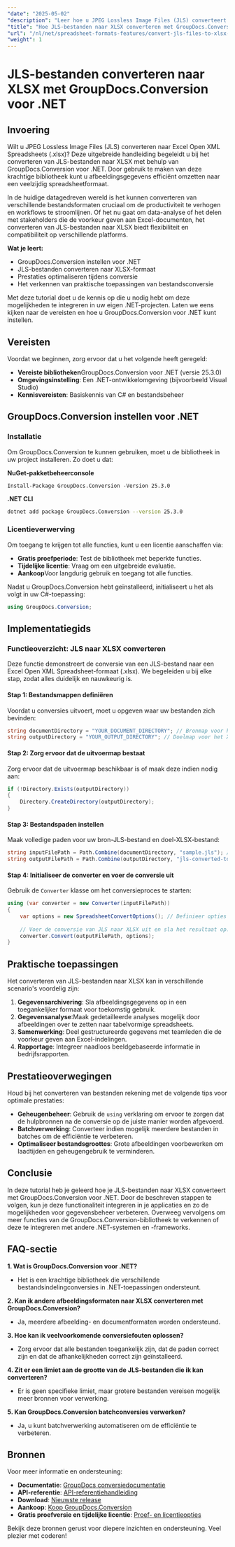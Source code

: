 ```yaml
---
"date": "2025-05-02"
"description": "Leer hoe u JPEG Lossless Image Files (JLS) converteert naar Excel Open XML Spreadsheets (.xlsx) met GroupDocs.Conversion voor .NET. Deze stapsgewijze handleiding behandelt de installatie, het conversieproces en praktische toepassingen."
"title": "Hoe JLS-bestanden naar XLSX converteren met GroupDocs.Conversion voor .NET | Stapsgewijze handleiding"
"url": "/nl/net/spreadsheet-formats-features/convert-jls-files-to-xlsx-groupdocs-conversion-net/"
"weight": 1
---
```


# JLS-bestanden converteren naar XLSX met GroupDocs.Conversion voor .NET

## Invoering

Wilt u JPEG Lossless Image Files (JLS) converteren naar Excel Open XML Spreadsheets (.xlsx)? Deze uitgebreide handleiding begeleidt u bij het converteren van JLS-bestanden naar XLSX met behulp van GroupDocs.Conversion voor .NET. Door gebruik te maken van deze krachtige bibliotheek kunt u afbeeldingsgegevens efficiënt omzetten naar een veelzijdig spreadsheetformaat.

In de huidige datagedreven wereld is het kunnen converteren van verschillende bestandsformaten cruciaal om de productiviteit te verhogen en workflows te stroomlijnen. Of het nu gaat om data-analyse of het delen met stakeholders die de voorkeur geven aan Excel-documenten, het converteren van JLS-bestanden naar XLSX biedt flexibiliteit en compatibiliteit op verschillende platforms.

**Wat je leert:**
- GroupDocs.Conversion instellen voor .NET
- JLS-bestanden converteren naar XLSX-formaat
- Prestaties optimaliseren tijdens conversie
- Het verkennen van praktische toepassingen van bestandsconversie

Met deze tutorial doet u de kennis op die u nodig hebt om deze mogelijkheden te integreren in uw eigen .NET-projecten. Laten we eens kijken naar de vereisten en hoe u GroupDocs.Conversion voor .NET kunt instellen.

## Vereisten

Voordat we beginnen, zorg ervoor dat u het volgende heeft geregeld:
- **Vereiste bibliotheken**GroupDocs.Conversion voor .NET (versie 25.3.0)
- **Omgevingsinstelling**: Een .NET-ontwikkelomgeving (bijvoorbeeld Visual Studio)
- **Kennisvereisten**: Basiskennis van C# en bestandsbeheer

## GroupDocs.Conversion instellen voor .NET

### Installatie
Om GroupDocs.Conversion te kunnen gebruiken, moet u de bibliotheek in uw project installeren. Zo doet u dat:

**NuGet-pakketbeheerconsole**
```plaintext
Install-Package GroupDocs.Conversion -Version 25.3.0
```

**.NET CLI**
```bash
dotnet add package GroupDocs.Conversion --version 25.3.0
```

### Licentieverwerving
Om toegang te krijgen tot alle functies, kunt u een licentie aanschaffen via:
- **Gratis proefperiode**: Test de bibliotheek met beperkte functies.
- **Tijdelijke licentie**: Vraag om een uitgebreide evaluatie.
- **Aankoop**Voor langdurig gebruik en toegang tot alle functies.

Nadat u GroupDocs.Conversion hebt geïnstalleerd, initialiseert u het als volgt in uw C#-toepassing:

```csharp
using GroupDocs.Conversion;
```

## Implementatiegids

### Functieoverzicht: JLS naar XLSX converteren

Deze functie demonstreert de conversie van een JLS-bestand naar een Excel Open XML Spreadsheet-formaat (.xlsx). We begeleiden u bij elke stap, zodat alles duidelijk en nauwkeurig is.

#### Stap 1: Bestandsmappen definiëren
Voordat u conversies uitvoert, moet u opgeven waar uw bestanden zich bevinden:

```csharp
string documentDirectory = "YOUR_DOCUMENT_DIRECTORY"; // Bronmap voor het JLS-bestand.
string outputDirectory = "YOUR_OUTPUT_DIRECTORY"; // Doelmap voor het XLSX-bestand.
```

#### Stap 2: Zorg ervoor dat de uitvoermap bestaat
Zorg ervoor dat de uitvoermap beschikbaar is of maak deze indien nodig aan:

```csharp
if (!Directory.Exists(outputDirectory))
{
    Directory.CreateDirectory(outputDirectory);
}
```

#### Stap 3: Bestandspaden instellen
Maak volledige paden voor uw bron-JLS-bestand en doel-XLSX-bestand:

```csharp
string inputFilePath = Path.Combine(documentDirectory, "sample.jls"); // Vervang door uw eigen bestandsnaam.
string outputFilePath = Path.Combine(outputDirectory, "jls-converted-to.xlsx");
```

#### Stap 4: Initialiseer de converter en voer de conversie uit
Gebruik de `Converter` klasse om het conversieproces te starten:

```csharp
using (var converter = new Converter(inputFilePath))
{
    var options = new SpreadsheetConvertOptions(); // Definieer opties voor Excel-indeling.
    
    // Voer de conversie van JLS naar XLSX uit en sla het resultaat op.
    converter.Convert(outputFilePath, options);
}
```

## Praktische toepassingen
Het converteren van JLS-bestanden naar XLSX kan in verschillende scenario's voordelig zijn:
1. **Gegevensarchivering**: Sla afbeeldingsgegevens op in een toegankelijker formaat voor toekomstig gebruik.
2. **Gegevensanalyse**:Maak gedetailleerde analyses mogelijk door afbeeldingen over te zetten naar tabelvormige spreadsheets.
3. **Samenwerking**: Deel gestructureerde gegevens met teamleden die de voorkeur geven aan Excel-indelingen.
4. **Rapportage**: Integreer naadloos beeldgebaseerde informatie in bedrijfsrapporten.

## Prestatieoverwegingen
Houd bij het converteren van bestanden rekening met de volgende tips voor optimale prestaties:
- **Geheugenbeheer**: Gebruik de `using` verklaring om ervoor te zorgen dat de hulpbronnen na de conversie op de juiste manier worden afgevoerd.
- **Batchverwerking**: Converteer indien mogelijk meerdere bestanden in batches om de efficiëntie te verbeteren.
- **Optimaliseer bestandsgroottes**: Grote afbeeldingen voorbewerken om laadtijden en geheugengebruik te verminderen.

## Conclusie
In deze tutorial heb je geleerd hoe je JLS-bestanden naar XLSX converteert met GroupDocs.Conversion voor .NET. Door de beschreven stappen te volgen, kun je deze functionaliteit integreren in je applicaties en zo de mogelijkheden voor gegevensbeheer verbeteren. Overweeg vervolgens om meer functies van de GroupDocs.Conversion-bibliotheek te verkennen of deze te integreren met andere .NET-systemen en -frameworks.

## FAQ-sectie

**1. Wat is GroupDocs.Conversion voor .NET?**
- Het is een krachtige bibliotheek die verschillende bestandsindelingconversies in .NET-toepassingen ondersteunt.

**2. Kan ik andere afbeeldingsformaten naar XLSX converteren met GroupDocs.Conversion?**
- Ja, meerdere afbeelding- en documentformaten worden ondersteund.

**3. Hoe kan ik veelvoorkomende conversiefouten oplossen?**
- Zorg ervoor dat alle bestanden toegankelijk zijn, dat de paden correct zijn en dat de afhankelijkheden correct zijn geïnstalleerd.

**4. Zit er een limiet aan de grootte van de JLS-bestanden die ik kan converteren?**
- Er is geen specifieke limiet, maar grotere bestanden vereisen mogelijk meer bronnen voor verwerking.

**5. Kan GroupDocs.Conversion batchconversies verwerken?**
- Ja, u kunt batchverwerking automatiseren om de efficiëntie te verbeteren.

## Bronnen
Voor meer informatie en ondersteuning:
- **Documentatie**: [GroupDocs conversiedocumentatie](https://docs.groupdocs.com/conversion/net/)
- **API-referentie**: [API-referentiehandleiding](https://reference.groupdocs.com/conversion/net/)
- **Download**: [Nieuwste release](https://releases.groupdocs.com/conversion/net/)
- **Aankoop**: [Koop GroupDocs.Conversion](https://purchase.groupdocs.com/buy)
- **Gratis proefversie en tijdelijke licentie**: [Proef- en licentieopties](https://releases.groupdocs.com/conversion/net/)

Bekijk deze bronnen gerust voor diepere inzichten en ondersteuning. Veel plezier met coderen!